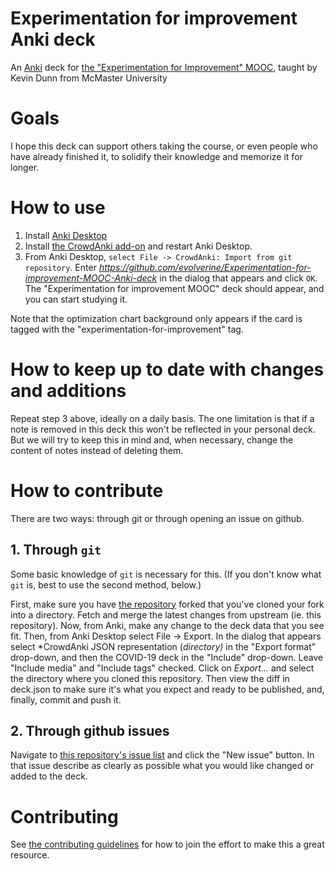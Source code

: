 # Experimentation for improvement Anki deck
An [Anki](https://apps.ankiweb.net/) deck for [the "Experimentation for Improvement" MOOC](https://www.coursera.org/learn/experimentation/home/welcome), taught by Kevin Dunn from McMaster University

# Goals

I hope this deck can support others taking the course, or even people who have already finished it, to solidify their knowledge and memorize it for longer.

# How to use
1. Install [Anki Desktop](https://apps.ankiweb.net/)
2. Install [the CrowdAnki add-on](https://ankiweb.net/shared/info/1788670778) and restart Anki Desktop.
3. From Anki Desktop, `select File -> CrowdAnki: Import from git repository`. Enter *https://github.com/evolverine/Experimentation-for-improvement-MOOC-Anki-deck* in the dialog that appears and click `OK`. The "Experimentation for improvement MOOC" deck should appear, and you can start studying it.

Note that the optimization chart background only appears if the card is tagged with the "experimentation-for-improvement" tag.

# How to keep up to date with changes and additions
Repeat step 3 above, ideally on a daily basis.
The one limitation is that if a note is removed in this deck this won't be reflected in your personal deck. But we will try to keep this in mind and, when necessary, change the content of notes instead of deleting them.

# How to contribute
There are two ways: through git or through opening an issue on github.

## 1. Through `git`
Some basic knowledge of `git` is necessary for this. (If you don't know what `git` is, best to use the second method, below.) 

First, make sure you have [the repository](ttps://github.com/evolverine/Experimentation-for-improvement-MOOC-Anki-deck) forked that you've cloned your fork into a directory. Fetch and merge the latest changes from upstream (ie. this repository).
Now, from Anki, make any change to the deck data that you see fit. Then, from Anki Desktop select File -> Export. In the dialog that appears select *CrowdAnki JSON representation (*directory)* in the "Export format" drop-down, and then the COVID-19 deck in the "Include" drop-down. Leave "Include media" and "Include tags" checked. Click on *Export...* and select the directory where you cloned this repository. Then view the diff in deck.json to make sure it's what you expect and ready to be published, and, finally, commit and push it.

## 2. Through github issues
Navigate to [this repository's issue list](https://github.com/evolverine/Experimentation-for-improvement-MOOC-Anki-deck/issues) and click the "New issue" button. In that issue describe as clearly as possible what you would like changed or added to the deck.

# Contributing
See [the contributing guidelines](CONTRIBUTING.md) for how to join the effort to make this a great resource.